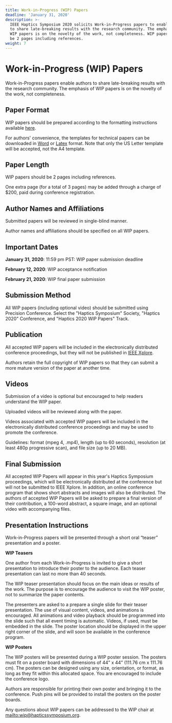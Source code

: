 ```yaml
---
title: Work-in-Progress (WIP) Papers
deadline: 'January 31, 2020'
description: >-
  IEEE Haptics Symposium 2020 solicits Work-in-Progress papers to enable authors
  to share late-breaking results with the research community. The emphasis of
  WIP papers is on the novelty of the work, not completeness. WIP papers should
  be 2 pages including references.
weight: 7
---
```

# **Work-in-Progress (WIP) Papers**

Work-in-Progress papers enable authors to share late-breaking results with the research community. The emphasis of WIP papers is on the novelty of the work, not completeness. 

## Paper Format

WIP papers should be prepared according to the formatting instructions available [here](http://ras.papercept.net/conferences/support/support.php).

For authors' convenience, the templates for technical papers can be downloaded in [Word](http://ras.papercept.net/conferences/support/word.php) or [Latex](http://ras.papercept.net/conferences/support/tex.php) format. Note that only the US Letter template will be accepted, not the A4 template.

## Paper Length

WIP papers should be 2 pages including references.

One extra page (for a total of 3 pages) may be added through a charge of $200, paid during conference registration.

## Author Names and Affiliations

Submitted papers will be reviewed in single-blind manner.

Author names and affiliations should be specified on all WIP papers.

## Important Dates

**January 31, 2020**: 11:59 pm PST: WIP paper submission deadline

**February 12, 2020**: WIP acceptance notification

**February 21, 2020**: WIP final paper submission

## Submission Method

All WIP papers (including optional video) should be submitted using Precision Conference.  Select the "Haptics Symposium" Society, "Haptics 2020" Conference, and "Haptics 2020 WIP Papers" Track.

## Publication

All accepted WIP papers will be included in the electronically distributed conference proceedings, but they will not be published in [IEEE Xplore](https://ieeexplore.ieee.org/Xplore/home.jsp).

Authors retain the full copyright of WIP papers so that they can submit a more mature version of the paper at another time.

## Videos

Submission of a video is optional but encouraged to help readers understand the WIP paper.

Uploaded videos will be reviewed along with the paper.

Videos associated with accepted WIP papers will be included in the electronically distributed conference proceedings and may be used to promote the conference.

Guidelines: format (mpeg 4, .mp4), length (up to 60 seconds), resolution (at least 480p progressive scan), and file size (up to 20 MB).

## Final Submission

All accepted WIP Papers will appear in this year's Haptics Symposium proceedings, which will be electronically distributed at the conference but will not be submitted to IEEE Xplore. In addition, an online conference program that shows short abstracts and images will also be distributed.  The authors of accepted WIP Papers will be asked to prepare a final version of their contribution, a 100-word abstract, a square image, and an optional video with accompanying files.

## Presentation Instructions

Work-in-Progress papers will be presented through a short oral “teaser” presentation and a poster.

**WIP Teasers**

One author from each Work-in-Progress is invited to give a short presentation to introduce their poster to the audience. Each teaser presentation can last no more than 40 seconds.

The WIP teaser presentation should focus on the main ideas or results of the work. The purpose is to encourage the audience to visit the WIP poster, not to summarize the paper contents.

The presenters are asked to a prepare a single slide for their teaser presentation. The use of visual content, videos, and animations is encouraged. All animations and video playback should be programmed into the slide such that all event timing is automatic. Videos, if used, must be embedded in the slide. The poster location should be displayed in the upper right corner of the slide, and will soon be available in the conference program.

**WIP Posters**

The WIP posters will be presented during a WIP poster session. The posters must fit on a poster board with dimensions of 44” x 44” (111.76 cm x 111.76 cm). The posters can be designed using any size, orientation, or format, as long as they fit within this allocated space. You are encouraged to include the conference logo.

Authors are responsible for printing their own poster and bringing it to the conference. Push pins will be provided to install the posters on the poster boards. 

Any questions about WIP papers can be addressed to the WIP chair at <mailto:wip@hapticssymposium.org>.
